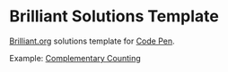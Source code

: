 # Brilliant Solutions Template
[Brilliant.org](http://brilliant.org) solutions template for [Code Pen](http://codepen.io/).

Example: [Complementary Counting](http://codepen.io/nelsyeung/pen/XmwEvQ)
